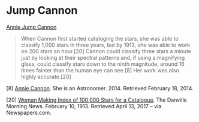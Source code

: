 # Jump Cannon

[Annie Jump Cannon](https://en.wikipedia.org/wiki/Annie_Jump_Cannon)

> When Cannon first started cataloging the stars, she was able to classify 1,000 stars in three years, but by 1913, she was able to work on 200 stars an hour.[20] Cannon could classify three stars a minute just by looking at their spectral patterns and, if using a magnifying glass, could classify stars down to the ninth magnitude, around 16 times fainter than the human eye can see.[8] Her work was also highly accurate.[20]

[8]  [Annie Cannon](https://www.sheisanastronomer.org/index.php/history/annie-cannon). She is an Astronomer. 2014. Retrieved February 18, 2014.

[20] [Woman Making Index of 100,000 Stars for a Catalogue](https://www.newspapers.com/article/the-danville-news/10248290/). The Danville Morning News. February 10, 1913. Retrieved April 13, 2017 – via Newspapers.com.